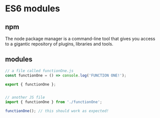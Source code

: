 # ES6 modules
## npm
The node package manager is a command-line tool that gives you access to a gigantic repository of plugins, libraries and tools.
## modules
```javascript
// a file called functionOne.js
const functionOne = () => console.log('FUNCTION ONE!');

export { functionOne };


// another JS file
import { functionOne } from './functionOne';

functionOne(); // this should work as expected!
```
